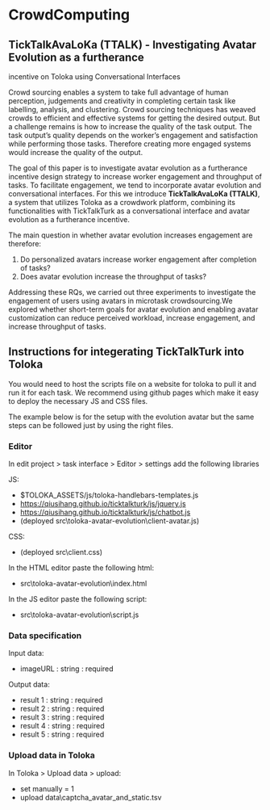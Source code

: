 # CrowdComputing
## TickTalkAvaLoKa (TTALK) - Investigating Avatar Evolution as a furtherance
incentive on Toloka using Conversational Interfaces

Crowd sourcing enables a system to take full advantage of human perception, judgements and creativity in completing
certain task like labelling, analysis, and clustering. Crowd sourcing techniques has weaved crowds to efficient and
effective systems for getting the desired output. But a challenge remains is how to increase the quality of the task
output. The task output’s quality depends on the worker’s engagement and satisfaction while performing those tasks.
Therefore creating more engaged systems would increase the quality of the output.

The goal of this paper is to investigate avatar evolution as a furtherance incentive design strategy to increase
worker engagement and throughput of tasks. To facilitate engagement, we tend to incorporate avatar evolution
and conversational interfaces. For this we introduce **TickTalkAvaLoKa (TTALK)**, a system that utilizes Toloka as a
crowdwork platform, combining its functionalities with TickTalkTurk as a conversational interface and avatar evolution
as a furtherance incentive.

The main question in whether avatar evolution increases engagement are therefore:
1. Do personalized avatars increase worker engagement after completion of tasks?
2. Does avatar evolution increase the throughput of tasks?

Addressing these RQs, we carried out three experiments to investigate the engagement of users using avatars in
microtask crowdsourcing.We explored whether short-term goals for avatar evolution and enabling avatar customization
can reduce perceived workload, increase engagement, and increase throughput of tasks.

## Instructions for integerating TickTalkTurk into Toloka

You would need to host the scripts file on a website for toloka to pull it and run it for each task. 
We recommend using github pages which make it easy to deploy the necessary JS and CSS files. 

The example below is for the setup with the evolution avatar but the same steps can be followed just by using the right files.

### Editor

In edit project > task interface > Editor > settings add the following libraries

JS:
- $TOLOKA_ASSETS/js/toloka-handlebars-templates.js
- https://qiusihang.github.io/ticktalkturk/js/jquery.js
- https://qiusihang.github.io/ticktalkturk/js/chatbot.js
- (deployed src\toloka-avatar-evolution\client-avatar.js)

CSS:
- (deployed src\client.css)

In the HTML editor paste the following html:
- src\toloka-avatar-evolution\index.html

In the JS editor paste the following script:
- src\toloka-avatar-evolution\script.js

### Data specification
Input data:
- imageURL : string : required

Output data:
- result 1 : string : required 
- result 2 : string : required 
- result 3 : string : required 
- result 4 : string : required 
- result 5 : string : required 

### Upload data in Toloka
In Toloka > Upload data > upload:
- set manually = 1
- upload data\captcha_avatar_and_static.tsv